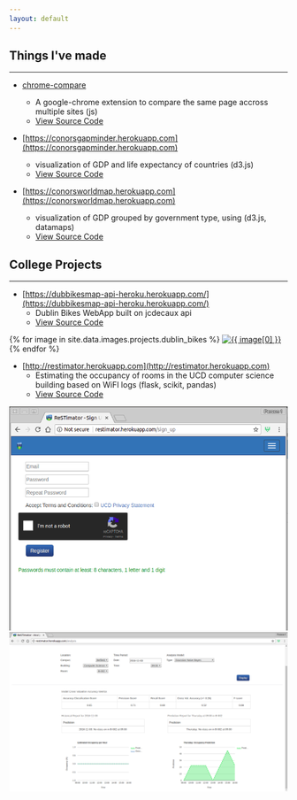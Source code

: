 ```yaml
---
layout: default
---
```



## Things I've made
------------------------------------------------------------------------------------------------------

* [chrome-compare](https://chrome.google.com/webstore/detail/chrome-compare/fbojbhlkngpihcjhjhadacdfikocgjfe) 
  * A google-chrome extension to compare the same page accross multiple sites (js) 
  * [View Source Code](https://github.com/ConorSheehan1/chrome-compare)

* [https://conorsgapminder.herokuapp.com](https://conorsgapminder.herokuapp.com) 
  * visualization of GDP and life expectancy of countries (d3.js) 
  * [View Source Code](https://github.com/ConorSheehan1/InfoVisD3)
  
* [https://conorsworldmap.herokuapp.com](https://conorsworldmap.herokuapp.com)
  * visualization of GDP grouped by government type, using (d3.js, datamaps)  
  * [View Source Code](https://github.com/ConorSheehan1/InfoVisD3)



## College Projects
------------------------------------------------------------------------------------------------------  

* [https://dubbikesmap-api-heroku.herokuapp.com/](https://dubbikesmap-api-heroku.herokuapp.com/)  
  * Dublin Bikes WebApp built on jcdecaux api  
  * [View Source Code](https://github.com/ConorSheehan1/dublin_bikes)

{% for image in site.data.images.projects.dublin_bikes %}
  [![{{ image[0] }}]({{image[1].src}})]({{image[1].src}})
{% endfor %}

* [http://restimator.herokuapp.com](http://restimator.herokuapp.com)  
  * Estimating the occupancy of rooms in the UCD computer science building based on WiFI logs (flask, scikit, pandas)  
  * [View Source Code](https://github.com/ConorSheehan1/ReSTimator_Team1100)

[![sign up](assets/images/restimator/sign_up.png)](assets/images/restimator/sign_up.png)
[![occupancy example](assets/images/restimator/occupancy.png)](assets/images/restimator/occupancy.png)

